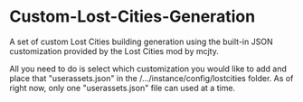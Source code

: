 # Custom-Lost-Cities-Generation
A set of custom Lost Cities building generation using the built-in JSON customization provided by the Lost Cities mod by mcjty.

All you need to do is select which customization you would like to add and place that "userassets.json" in the /.../instance/config/lostcities  folder.
As of right now, only one "userassets.json" file can used at a time.
